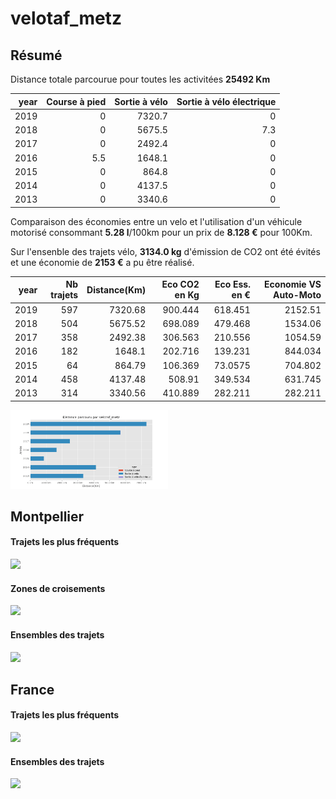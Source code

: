 # velotaf_metz

## Résumé

Distance totale parcourue pour toutes les activitées **25492 Km**

|   year |   Course à pied |   Sortie à vélo |   Sortie à vélo électrique |
|-------:|----------------:|----------------:|---------------------------:|
|   2019 |             0   |          7320.7 |                        0   |
|   2018 |             0   |          5675.5 |                        7.3 |
|   2017 |             0   |          2492.4 |                        0   |
|   2016 |             5.5 |          1648.1 |                        0   |
|   2015 |             0   |           864.8 |                        0   |
|   2014 |             0   |          4137.5 |                        0   |
|   2013 |             0   |          3340.6 |                        0   |

Comparaison des économies entre un velo et l'utilisation d'un véhicule motorisé consommant **5.28 l**/100km pour un prix de **8.128 €** pour 100Km.

Sur l'ensenble des trajets vélo, **3134.0 kg** d'émission de CO2 ont été évités et une économie de **2153 €** a pu être réalisé.

|   year |   Nb trajets |   Distance(Km) |   Eco CO2 en Kg |   Eco Ess. en € |   Economie VS Auto-Moto |
|-------:|-------------:|---------------:|----------------:|----------------:|------------------------:|
|   2019 |          597 |        7320.68 |         900.444 |        618.451  |                2152.51  |
|   2018 |          504 |        5675.52 |         698.089 |        479.468  |                1534.06  |
|   2017 |          358 |        2492.38 |         306.563 |        210.556  |                1054.59  |
|   2016 |          182 |        1648.1  |         202.716 |        139.231  |                 844.034 |
|   2015 |           64 |         864.79 |         106.369 |         73.0575 |                 704.802 |
|   2014 |          458 |        4137.48 |         508.91  |        349.534  |                 631.745 |
|   2013 |          314 |        3340.56 |         410.889 |        282.211  |                 282.211 |

<img src="summary_user.png" width="50%" >

## Montpellier

#### Trajets les plus fréquents

<img src="heatmap_user_montpellier.png" width="50%" >

#### Zones de croisements

<img src="heatmap_user_montpellier_carrefour.png" width="50%" >


#### Ensembles des trajets

<img src="heatmap_user_montpellier_all.png" width="50%" >


## France

#### Trajets les plus fréquents

<img src="heatmap_user_france.png" width="50%" >

#### Ensembles des trajets

<img src="heatmap_user_france_all.png" width="50%" >
